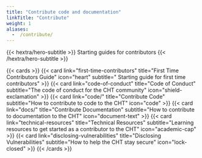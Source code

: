 ```yaml
---
title: "Contribute code and documentation"
linkTitle: "Contribute"
weight: 1
aliases:
  -  /contribute/
---
```


{{< hextra/hero-subtitle >}}
  Starting guides for contributors
{{< /hextra/hero-subtitle >}}

{{< cards >}}
  {{< card link="first-time-contributors" title="First Time Contributors Guide" icon="heart" subtitle=" Starting guide for first time contributors" >}}
  {{< card link="code-of-conduct" title="Code of Conduct" subtitle="The code of conduct for the CHT community" icon="shield-exclamation" >}}
  {{< card link="code/" title="Contribute Code" subtitle="How to contribute to code to the CHT" icon="code" >}}
  {{< card link="docs/" title="Contribute Documentation" subtitle="How to contribute to documentation to the CHT" icon="document-text" >}}
  {{< card link="technical-resources" title="Technical Resources" subtitle="Learning resources to get started as a contributor to the CHT" icon="academic-cap" >}}
  {{< card link="disclosing-vulnerabilities" title="Disclosing Vulnerabilities" subtitle="How to help the CHT stay secure" icon="lock-closed" >}}
{{< /cards >}}
